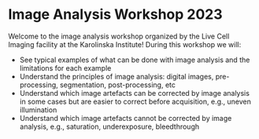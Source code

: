 # Image Analysis Workshop 2023

Welcome to the image analysis workshop organized by the Live Cell Imaging facility at the Karolinska Institute! During this workshop we will:

* See typical examples of what can be done with image analysis and the limitations for each example
* Understand the principles of image analysis: digital images, pre-processing, segmentation, post-processing, etc
* Understand which image artefacts can be corrected by image analysis in some cases but are easier to correct before acquisition, e.g., uneven illumination
* Understand which image artefacts cannot be corrected by image analysis, e.g., saturation, underexposure, bleedthrough

